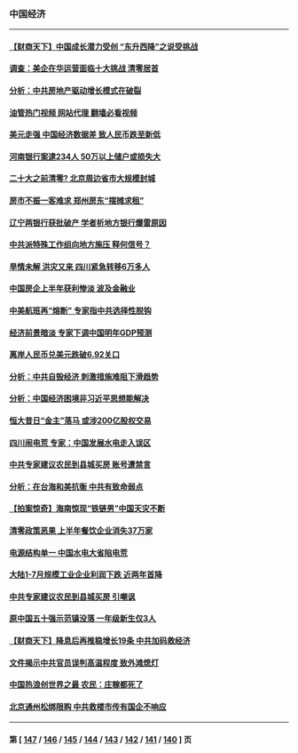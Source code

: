 ### 中国经济
---
#### [【财商天下】中国成长潜力受创 “东升西降”之说受挑战](../../pages/ncid283/n13813278.md?08300845) 
#### [调查：美企在华运营面临十大挑战 清零居首](../../pages/ncid283/n13813244.md?08300845) 
#### [分析：中共房地产驱动增长模式在破裂](../../pages/ncid283/n13813258.md?08300845) 
#### [油管热门视频 网站代理 翻墙必看视频](http://209.222.30.114:81/youtube.html?08300845)
#### [美元走强 中国经济数据差 致人民币跌至新低](../../pages/ncid283/n13813194.md?08300845) 
#### [河南银行案逮234人 50万以上储户或损失大](../../pages/ncid283/n13813193.md?08300845) 
#### [二十大之前清零? 北京周边省市大规模封城](../../pages/ncid283/n13813098.md?08300845) 
#### [房市不振一客难求 郑州房东“摆摊求租”](../../pages/ncid283/n13813026.md?08300845) 
#### [辽宁两银行获批破产 学者析地方银行爆雷原因](../../pages/ncid283/n13812334.md?08300845) 
#### [中共派特殊工作组向地方施压 释何信号？](../../pages/ncid283/n13812843.md?08300845) 
#### [旱情未解 洪灾又来 四川紧急转移6万多人](../../pages/ncid283/n13812986.md?08300845) 
#### [中国房企上半年获利惨淡 波及金融业](../../pages/ncid283/n13812896.md?08300845) 
#### [中美航班再“熔断” 专家指中共选择性脱钩](../../pages/ncid283/n13812797.md?08300845) 
#### [经济前景暗淡 专家下调中国明年GDP预测](../../pages/ncid283/n13812679.md?08300845) 
#### [离岸人民币兑美元跌破6.92关口](../../pages/ncid283/n13812648.md?08300845) 
#### [分析：中共自毁经济 刺激措施难阻下滑趋势](../../pages/ncid283/n13812279.md?08300845) 
#### [分析：中国经济困境非习近平思想能解决](../../pages/ncid283/n13809357.md?08300845) 
#### [恒大昔日“金主”落马 或涉200亿股权交易](../../pages/ncid283/n13812044.md?08300845) 
#### [四川闹电荒 专家：中国发展水电走入误区](../../pages/ncid283/n13810968.md?08300845) 
#### [中共专家建议农民到县城买房 账号遭禁言](../../pages/ncid283/n13811665.md?08300845) 
#### [分析：在台海和美抗衡 中共有致命弱点](../../pages/ncid283/n13807798.md?08300845) 
#### [【拍案惊奇】海南惊现“铁链男”中国天灾不断](../../pages/ncid283/n13810847.md?08300845) 
#### [清零政策恶果 上半年餐饮企业消失37万家](../../pages/ncid283/n13811634.md?08300845) 
#### [电源结构单一 中国水电大省陷电荒](../../pages/ncid283/n13811628.md?08300845) 
#### [大陆1-7月规模工业企业利润下跌 近两年首降](../../pages/ncid283/n13810736.md?08300845) 
#### [中共专家建议农民到县城买房 引嘲讽](../../pages/ncid283/n13811424.md?08300845) 
#### [原中国五十强示范镇没落 一年级新生仅3人](../../pages/ncid283/n13811331.md?08300845) 
#### [【财商天下】降息后再推稳增长19条 中共加码救经济](../../pages/ncid283/n13810937.md?08300845) 
#### [文件揭示中共官员误判高温程度 致外滩熄灯](../../pages/ncid283/n13810978.md?08300845) 
#### [中国热浪创世界之最 农民：庄稼都死了](../../pages/ncid283/n13810967.md?08300845) 
#### [北京通州松绑限购 中共救楼市传有国企不响应](../../pages/ncid283/n13810637.md?08300845) 

---
#### 第 [ [147](./147.md?08300845) / [146](./146.md?08300845) / [145](./145.md?08300845) / [144](./144.md?08300845) / [143](./143.md?08300845) / [142](./142.md?08300845) / [141](./141.md?08300845) / [140](./140.md?08300845) ] 页
